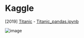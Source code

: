# Kaggle

[2019] [Titanic](https://www.kaggle.com/c/titanic) - [Titanic_pandas.ipynb](https://github.com/dayeondev/Kaggle/blob/master/Titanic_pandas.ipynb)

![image](https://user-images.githubusercontent.com/46081429/120589828-739f4400-c474-11eb-92e1-5cdbc6572e0c.png)